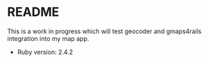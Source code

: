 # README

This is a work in progress which will test geocoder and 
gmaps4rails integration into my map app.



* Ruby version: 2.4.2



